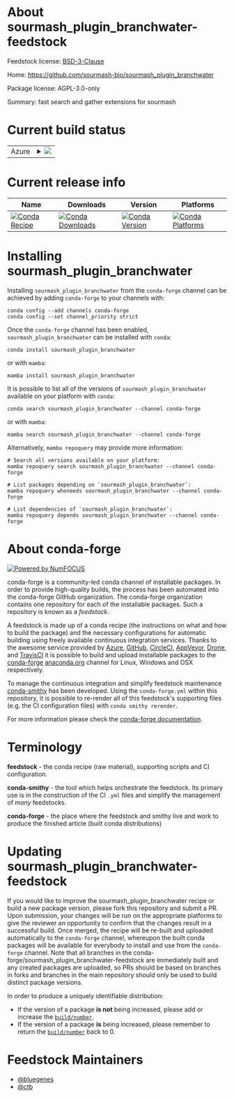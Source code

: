 About sourmash_plugin_branchwater-feedstock
===========================================

Feedstock license: [BSD-3-Clause](https://github.com/conda-forge/sourmash_plugin_branchwater-feedstock/blob/main/LICENSE.txt)

Home: https://github.com/sourmash-bio/sourmash_plugin_branchwater

Package license: AGPL-3.0-only

Summary: fast search and gather extensions for sourmash

Current build status
====================


<table>
    
  <tr>
    <td>Azure</td>
    <td>
      <details>
        <summary>
          <a href="https://dev.azure.com/conda-forge/feedstock-builds/_build/latest?definitionId=20928&branchName=main">
            <img src="https://dev.azure.com/conda-forge/feedstock-builds/_apis/build/status/sourmash_plugin_branchwater-feedstock?branchName=main">
          </a>
        </summary>
        <table>
          <thead><tr><th>Variant</th><th>Status</th></tr></thead>
          <tbody><tr>
              <td>linux_64_python3.10.____cpython</td>
              <td>
                <a href="https://dev.azure.com/conda-forge/feedstock-builds/_build/latest?definitionId=20928&branchName=main">
                  <img src="https://dev.azure.com/conda-forge/feedstock-builds/_apis/build/status/sourmash_plugin_branchwater-feedstock?branchName=main&jobName=linux&configuration=linux%20linux_64_python3.10.____cpython" alt="variant">
                </a>
              </td>
            </tr><tr>
              <td>linux_64_python3.11.____cpython</td>
              <td>
                <a href="https://dev.azure.com/conda-forge/feedstock-builds/_build/latest?definitionId=20928&branchName=main">
                  <img src="https://dev.azure.com/conda-forge/feedstock-builds/_apis/build/status/sourmash_plugin_branchwater-feedstock?branchName=main&jobName=linux&configuration=linux%20linux_64_python3.11.____cpython" alt="variant">
                </a>
              </td>
            </tr><tr>
              <td>linux_64_python3.12.____cpython</td>
              <td>
                <a href="https://dev.azure.com/conda-forge/feedstock-builds/_build/latest?definitionId=20928&branchName=main">
                  <img src="https://dev.azure.com/conda-forge/feedstock-builds/_apis/build/status/sourmash_plugin_branchwater-feedstock?branchName=main&jobName=linux&configuration=linux%20linux_64_python3.12.____cpython" alt="variant">
                </a>
              </td>
            </tr><tr>
              <td>osx_64_python3.10.____cpython</td>
              <td>
                <a href="https://dev.azure.com/conda-forge/feedstock-builds/_build/latest?definitionId=20928&branchName=main">
                  <img src="https://dev.azure.com/conda-forge/feedstock-builds/_apis/build/status/sourmash_plugin_branchwater-feedstock?branchName=main&jobName=osx&configuration=osx%20osx_64_python3.10.____cpython" alt="variant">
                </a>
              </td>
            </tr><tr>
              <td>osx_64_python3.11.____cpython</td>
              <td>
                <a href="https://dev.azure.com/conda-forge/feedstock-builds/_build/latest?definitionId=20928&branchName=main">
                  <img src="https://dev.azure.com/conda-forge/feedstock-builds/_apis/build/status/sourmash_plugin_branchwater-feedstock?branchName=main&jobName=osx&configuration=osx%20osx_64_python3.11.____cpython" alt="variant">
                </a>
              </td>
            </tr><tr>
              <td>osx_64_python3.12.____cpython</td>
              <td>
                <a href="https://dev.azure.com/conda-forge/feedstock-builds/_build/latest?definitionId=20928&branchName=main">
                  <img src="https://dev.azure.com/conda-forge/feedstock-builds/_apis/build/status/sourmash_plugin_branchwater-feedstock?branchName=main&jobName=osx&configuration=osx%20osx_64_python3.12.____cpython" alt="variant">
                </a>
              </td>
            </tr>
          </tbody>
        </table>
      </details>
    </td>
  </tr>
</table>

Current release info
====================

| Name | Downloads | Version | Platforms |
| --- | --- | --- | --- |
| [![Conda Recipe](https://img.shields.io/badge/recipe-sourmash_plugin_branchwater-green.svg)](https://anaconda.org/conda-forge/sourmash_plugin_branchwater) | [![Conda Downloads](https://img.shields.io/conda/dn/conda-forge/sourmash_plugin_branchwater.svg)](https://anaconda.org/conda-forge/sourmash_plugin_branchwater) | [![Conda Version](https://img.shields.io/conda/vn/conda-forge/sourmash_plugin_branchwater.svg)](https://anaconda.org/conda-forge/sourmash_plugin_branchwater) | [![Conda Platforms](https://img.shields.io/conda/pn/conda-forge/sourmash_plugin_branchwater.svg)](https://anaconda.org/conda-forge/sourmash_plugin_branchwater) |

Installing sourmash_plugin_branchwater
======================================

Installing `sourmash_plugin_branchwater` from the `conda-forge` channel can be achieved by adding `conda-forge` to your channels with:

```
conda config --add channels conda-forge
conda config --set channel_priority strict
```

Once the `conda-forge` channel has been enabled, `sourmash_plugin_branchwater` can be installed with `conda`:

```
conda install sourmash_plugin_branchwater
```

or with `mamba`:

```
mamba install sourmash_plugin_branchwater
```

It is possible to list all of the versions of `sourmash_plugin_branchwater` available on your platform with `conda`:

```
conda search sourmash_plugin_branchwater --channel conda-forge
```

or with `mamba`:

```
mamba search sourmash_plugin_branchwater --channel conda-forge
```

Alternatively, `mamba repoquery` may provide more information:

```
# Search all versions available on your platform:
mamba repoquery search sourmash_plugin_branchwater --channel conda-forge

# List packages depending on `sourmash_plugin_branchwater`:
mamba repoquery whoneeds sourmash_plugin_branchwater --channel conda-forge

# List dependencies of `sourmash_plugin_branchwater`:
mamba repoquery depends sourmash_plugin_branchwater --channel conda-forge
```


About conda-forge
=================

[![Powered by
NumFOCUS](https://img.shields.io/badge/powered%20by-NumFOCUS-orange.svg?style=flat&colorA=E1523D&colorB=007D8A)](https://numfocus.org)

conda-forge is a community-led conda channel of installable packages.
In order to provide high-quality builds, the process has been automated into the
conda-forge GitHub organization. The conda-forge organization contains one repository
for each of the installable packages. Such a repository is known as a *feedstock*.

A feedstock is made up of a conda recipe (the instructions on what and how to build
the package) and the necessary configurations for automatic building using freely
available continuous integration services. Thanks to the awesome service provided by
[Azure](https://azure.microsoft.com/en-us/services/devops/), [GitHub](https://github.com/),
[CircleCI](https://circleci.com/), [AppVeyor](https://www.appveyor.com/),
[Drone](https://cloud.drone.io/welcome), and [TravisCI](https://travis-ci.com/)
it is possible to build and upload installable packages to the
[conda-forge](https://anaconda.org/conda-forge) [anaconda.org](https://anaconda.org/)
channel for Linux, Windows and OSX respectively.

To manage the continuous integration and simplify feedstock maintenance
[conda-smithy](https://github.com/conda-forge/conda-smithy) has been developed.
Using the ``conda-forge.yml`` within this repository, it is possible to re-render all of
this feedstock's supporting files (e.g. the CI configuration files) with ``conda smithy rerender``.

For more information please check the [conda-forge documentation](https://conda-forge.org/docs/).

Terminology
===========

**feedstock** - the conda recipe (raw material), supporting scripts and CI configuration.

**conda-smithy** - the tool which helps orchestrate the feedstock.
                   Its primary use is in the construction of the CI ``.yml`` files
                   and simplify the management of *many* feedstocks.

**conda-forge** - the place where the feedstock and smithy live and work to
                  produce the finished article (built conda distributions)


Updating sourmash_plugin_branchwater-feedstock
==============================================

If you would like to improve the sourmash_plugin_branchwater recipe or build a new
package version, please fork this repository and submit a PR. Upon submission,
your changes will be run on the appropriate platforms to give the reviewer an
opportunity to confirm that the changes result in a successful build. Once
merged, the recipe will be re-built and uploaded automatically to the
`conda-forge` channel, whereupon the built conda packages will be available for
everybody to install and use from the `conda-forge` channel.
Note that all branches in the conda-forge/sourmash_plugin_branchwater-feedstock are
immediately built and any created packages are uploaded, so PRs should be based
on branches in forks and branches in the main repository should only be used to
build distinct package versions.

In order to produce a uniquely identifiable distribution:
 * If the version of a package **is not** being increased, please add or increase
   the [``build/number``](https://docs.conda.io/projects/conda-build/en/latest/resources/define-metadata.html#build-number-and-string).
 * If the version of a package **is** being increased, please remember to return
   the [``build/number``](https://docs.conda.io/projects/conda-build/en/latest/resources/define-metadata.html#build-number-and-string)
   back to 0.

Feedstock Maintainers
=====================

* [@bluegenes](https://github.com/bluegenes/)
* [@ctb](https://github.com/ctb/)

